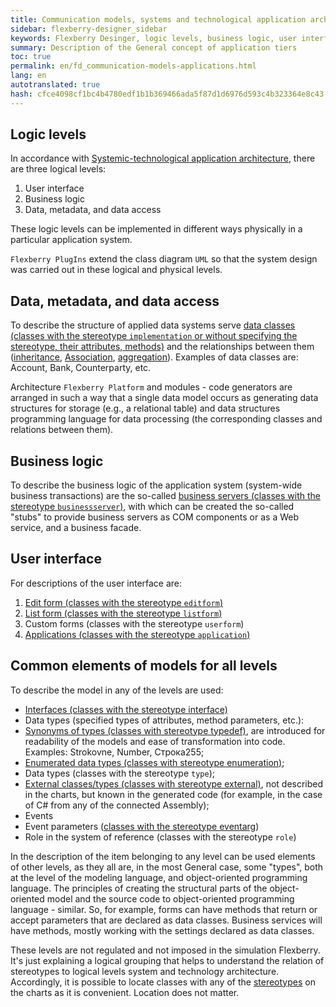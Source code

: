 ```yaml
--- 
title: Communication models, systems and technological application architecture 
sidebar: flexberry-designer_sidebar 
keywords: Flexberry Desinger, logic levels, business logic, user interface 
summary: Description of the General concept of application tiers 
toc: true 
permalink: en/fd_communication-models-applications.html 
lang: en 
autotranslated: true 
hash: cfce4098cf1bc4b4780edf1b1b369466ada5f87d1d6976d593c4b323364e8c43 
--- 
```


## Logic levels 
In accordance with [Systemic-technological application architecture](fw_flexberry-winforms-architecture.html), there are three logical levels: 

1. User interface 
2. Business logic 
3. Data, metadata, and data access 

These logic levels can be implemented in different ways physically in a particular application system. 

`Flexberry PlugIns` extend the class diagram `UML` so that the system design was carried out in these logical and physical levels. 

## Data, metadata, and data access 

To describe the structure of applied data systems serve [data classes (classes with the stereotype `implementation` or without specifying the stereotype, their attributes, methods)](fd_data-classes.html) and the relationships between them ([inheritance](fd_inheritance.html), [Association](fd_master-association.html), [aggregation](fo_detail-associations-properties.html)). Examples of data classes are: Account, Bank, Counterparty, etc. 

Architecture `Flexberry Platform` and modules - code generators are arranged in such a way that a single data model occurs as generating data structures for storage (e.g., a relational table) and data structures programming language for data processing (the corresponding classes and relations between them). 

## Business logic 

To describe the business logic of the application system (system-wide business transactions) are the so-called [business servers (classes with the stereotype `businessserver`)](fd_business-servers.html), with which can be created the so-called "stubs" to provide business servers as COM components or as a Web service, and a business facade. 

## User interface 

For descriptions of the user interface are: 
1. [Edit form (classes with the stereotype `editform`)](fd_editform.html) 
2. [List form (classes with the stereotype `listform`)](fd_listform.html) 
3. Custom forms (classes with the stereotype `userform`) 
4. [Applications (classes with the stereotype `application`)](fd_application.html) 

## Common elements of models for all levels 

To describe the model in any of the levels are used: 

* [Interfaces (classes with the stereotype interface)](fd_interfaces.html) 
* Data types (specified types of attributes, method parameters, etc.): 
* [Synonyms of types (classes with stereotype typedef)](fd_typedef.html), are introduced for readability of the models and ease of transformation into code. Examples: Strokovne, Number, Строка255; 
* [Enumerated data types (classes with stereotype enumeration)](fd_enumerations.html); 
* Data types (classes with the stereotype `type`); 
* [External classes/types (classes with stereotype external)](fd_external-classes.html), not described in the charts, but known in the generated code (for example, in the case of C# from any of the connected Assembly); 
* Events 
* Event parameters ([classes with the stereotype eventarg](fd_eventarg.html)) 
* Role in the system of reference (classes with the stereotype `role`) 

In the description of the item belonging to any level can be used elements of other levels, as they all are, in the most General case, some "types", both at the level of the modeling language, and object-oriented programming language. The principles of creating the structural parts of the object-oriented model and the source code to object-oriented programming language - similar. So, for example, forms can have methods that return or accept parameters that are declared as data classes. Business services will have methods, mostly working with the settings declared as data classes. 

These levels are not regulated and not imposed in the simulation Flexberry. It's just explaining a logical grouping that helps to understand the relation of stereotypes to logical levels system and technology architecture. Accordingly, it is possible to locate classes with any of the [stereotypes](fd_key-concepts.html) on the charts as it is convenient. Location does not matter. 



